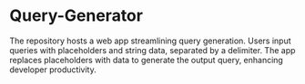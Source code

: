 # Query-Generator
The repository hosts a web app streamlining query generation. Users input queries with placeholders and string data, separated by a delimiter. The app replaces placeholders with data to generate the output query, enhancing developer productivity.
